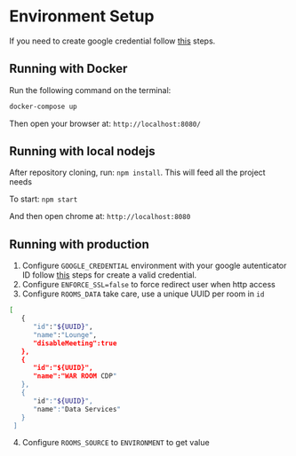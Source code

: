 # Environment Setup

If you need to create google credential follow [this](https://developers.google.com/identity/sign-in/web/sign-in) steps.

## Running with Docker
Run the following command on the terminal:
```sh
docker-compose up
```

Then open your browser at: `http://localhost:8080/`

## Running with local nodejs

After repository cloning, run: `npm install`. This will feed all the project needs

To start: `npm start`

And then open chrome at: `http://localhost:8080`

## Running with production

1) Configure `GOOGLE_CREDENTIAL` environment with your google autenticator ID follow [this](https://developers.google.com/identity/sign-in/web/sign-in) steps for create a valid credential.
2) Configure `ENFORCE_SSL=false` to force redirect user when http access  
3) Configure `ROOMS_DATA` take care, use a unique UUID per room in `id`

```sh
[
   {
      "id":"${UUID}",
      "name":"Lounge",
      "disableMeeting":true
   },
   {
      "id":"${UUID}",
      "name":"WAR ROOM CDP"
   },
   {
      "id":"${UUID}",
      "name":"Data Services"
   }
 ]
``` 
4) Configure `ROOMS_SOURCE` to `ENVIRONMENT` to get value 
